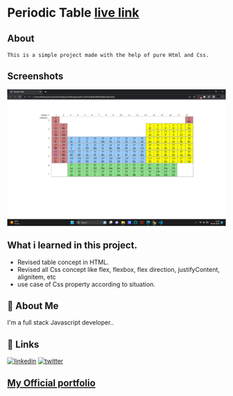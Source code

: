 
# Periodic Table [live link](https://table-periodic.netlify.app/)

## About 
    This is a simple project made with the help of pure Html and Css.

## Screenshots

![App Screenshot](./screenshot/Screenshot%20(48).png)


## What i learned in this project.
- Revised table concept in HTML.
- Revised all Css concept like flex, flexbox, flex direction, justifyContent, alignitem, etc
- use case of  Css property according to situation.



## 🚀 About Me
I'm a full stack Javascript developer..


## 🔗 Links

[![linkedin](https://img.shields.io/badge/linkedin-0A66C2?style=for-the-badge&logo=linkedin&logoColor=white)](https://www.linkedin.com/in/roshan-guragain-guragain-747aa4245/)
[![twitter](https://img.shields.io/badge/twitter-1DA1F2?style=for-the-badge&logo=twitter&logoColor=white)](https://twitter.com/RoshanGuragain3)


##  [My Official portfolio](https://portfolio-roshan.netlify.app/)




